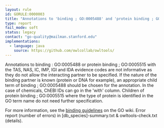 ```yaml
---
layout: rule
id: GORULE:0000003
title: "Annotations to 'binding ; GO:0005488' and 'protein binding ; GO:0005515' should be made with IPI and an interactor in the 'with' field"
type: report
fail_mode: soft
status: legacy
contact: "go-quality@mailman.stanford.edu"
implementations:
  - language: java 
    source: https://github.com/owlcollab/owltools/
---
```

Annotations to binding : GO:0005488 or protein binding ; GO:0005515 with
the TAS, NAS, IC, IMP, IGI and IDA evidence codes are not informative as
they do not allow the interacting partner to be specified. If the nature
of the binding partner is known (protein or DNA for example), an
appropriate child term of binding ; GO:0005488 should be chosen for the
annotation. In the case of chemicals, ChEBI IDs can go in the 'with'
column. Children of protein binding ; GO:0005515 where the type of
protein is identified in the GO term name do not need further
specification.

For more information, see the [binding
guidelines](http://wiki.geneontology.org/index.php/Binding_Guidelines)
on the GO wiki.
Error report (number of errors) in [db_species]-summary.txt & owltools-check.txt (details).
